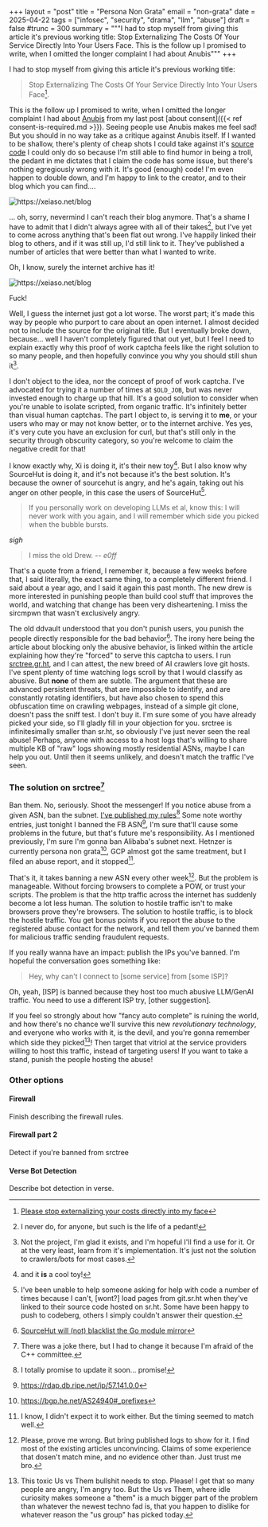 +++
layout = "post"
title = "Persona Non Grata"
email = "non-grata"
date = 2025-04-22
tags = ["infosec", "security", "drama", "llm", "abuse"]
draft = false
#trunc = 300
summary = """I had to stop myself from giving this article it's previous working title: Stop
Externalizing The Costs Of Your Service Directly Into Your Users Face. This is
the follow up I promised to write, when I omitted the longer complaint I had
about Anubis"""
+++

I had to stop myself from giving this article it's previous working title:

> Stop Externalizing The Costs Of Your Service Directly Into Your Users
> Face[^cmpwn].

[^cmpwn]: [Please stop externalizing your costs directly into my
    face](https://drewdevault.com/2025/03/17/2025-03-17-Stop-externalizing-your-costs-on-me.html)

This is the follow up I promised to write, when I omitted the longer complaint I
had about [Anubis](https://anubis.techaro.lol/) from my last post [about
consent]({{< ref consent-is-required.md >}}). Seeing people use Anubis makes me
feel sad! But you should in no way take as a critique against Anubis itself. If
I wanted to be shallow, there's plenty of cheap shots I could take against it's
[source code](https://github.com/TecharoHQ/anubis) I could only do so because
I'm still able to find humor in being a troll, the pedant in me dictates that I
claim the code has some issue, but there's nothing egregiously wrong with it.
It's good (enough) code! I'm even happen to double down, and I'm happy to link
to the creator, and to their blog which you can find....

![ https\://xeiaso.net/blog ](/assets/xeiaso-blog-down.png)

... oh, sorry, nevermind I can't reach their blog anymore. That's a shame I have
to admit that I didn't always agree with all of their takes[^never], but I've yet
to come across anything that's been flat out wrong. I've happily linked their
blog to others, and if it was still up, I'd still link to it. They've published
a number of articles that were better than what I wanted to write.

[^never]: I never do, for anyone, but such is the life of a pedant!

Oh, I know, surely the internet archive has it!

![ https\://xeiaso.net/blog ](/assets/xeiaso-blog-down-archive.png)

Fuck!

Well, I guess the internet just got a lot worse. The worst part; it's made this
way by people who purport to care about an open internet. I almost decided not
to include the source for the original title. But I eventually broke down,
because... well I haven't completely figured that out yet, but I feel I need to
explain exactly why this proof of work captcha feels like the right solution to
so many people, and then hopefully convince you why you should still shun
it[^shun].

[^shun]: Not the project, I'm glad it exists, and I'm hopeful I'll find a use
    for it. Or at the very least, learn from it's implementation. It's just not
    the solution to crawlers/bots for most cases.

I don't object to the idea, nor the concept of proof of work captcha. I've
advocated for trying it a number of times at `$OLD_JOB`, but was never invested
enough to charge up that hill. It's a good solution to consider when you're
unable to isolate scripted, from organic traffic. It's infinitely better than
visual human captchas. The part I object to, is serving it to **me**, or your
users who may or may not know better, or to the internet archive. Yes yes, it's
very cute you have an exclusion for curl, but that's still only in the security
through obscurity category, so you're welcome to claim the negative credit for
that!

I know exactly why, Xi is doing it, it's their new toy[^cool]. But I also know
why SourceHut is doing it, and it's not because it's the best solution. It's
because the owner of sourcehut is angry, and he's again, taking out his anger on
other people, in this case the users of SourceHut[^support].

[^cool]: and it **is** a cool toy!

[^support]: I've been unable to help someone asking for help with code a number
    of times because I can't, [wont?] load pages from git.sr.ht when they've
    linked to their source code hosted on sr.ht. Some have been happy to push to
    codeberg, others I simply couldn't answer their question.

> If you personally work on developing LLMs et al, know this: I will never work
> with you again, and I will remember which side you picked when the bubble
> bursts.

*sigh*

> I miss the old Drew.
    -- *e0ff*

That's a quote from a friend, I remember it, because a few weeks before that, I
said literally, the exact same thing, to a completely different friend. I said
about a year ago, and I said it again this past month. The new drew is more
interested in punishing people than build cool stuff that improves the world,
and watching that change has been very disheartening. I miss the sircmpwn that
wasn't exclusively angry.

The old ddvault understood that you don't punish users, you punish the people
directly responsible for the bad behavior[^go]. The irony here being the article
about blocking only the abusive behavior, is linked within the article
explaining how they're "forced" to serve this captcha to users. I run
[srctree.gr.ht](https://srctree.gr.ht), and I can attest, the new breed of AI
crawlers love git hosts. I've spent plenty of time watching logs scroll by that
I would classify as abusive. But **none** of them are subtle. The argument that
these are advanced persistent threats, that are impossible to identify, and are
constantly rotating identifiers, but have also chosen to spend this obfuscation
time on crawling webpages, instead of a simple git clone, doesn't pass the sniff
test. I don't buy it. I'm sure some of you have already picked your side, so
I'll gladly fill in your objection for you. srctree is infinitesimally smaller
than sr.ht, so obviously I've just never seen the real abuse! Perhaps, anyone
with access to a host logs that's willing to share multiple KB of "raw" logs
showing mostly residential ASNs, maybe I can help you out. Until then it seems
unlikely, and doesn't match the traffic I've seen.

[^go]: [ SourceHut will (not) blacklist the Go module
    mirror](https://sourcehut.org/blog/2023-01-09-gomodulemirror/)

### The solution on srctree[^joke]

[^joke]: There was a joke there, but I had to change it because I'm afraid of the C++
committee.

Ban them. No, seriously. Shoot the messenger! If you notice abuse from a given
ASN, ban the subnet. [I've published my
rules](https://github.com/GrayHatter/rules/)[^update] Some note worthy entries,
just tonight I banned the FB ASN[^fbasn], I'm sure that'll cause some problems
in the future, but that's future me's responsibility. As I mentioned previously,
I'm sure I'm gonna ban Alibaba's subnet next. Hetnzer is currently persona non
grata[^hetznerasn], GCP almost got the same treatment, but I filed an abuse
report, and it stopped[^shocked].

[^update]: I totally promise to update it soon... promise!

[^shocked]: I know, I didn't expect it to work either. But the timing seemed to
    match well.

That's it, it takes banning a new ASN every other week[^prove]. But the problem
is manageable. Without forcing browsers to complete a POW, or trust your
scripts. The problem is that the http traffic across the internet has suddenly
become a lot less human. The solution to hostile traffic isn't to make browsers
prove they're browsers. The solution to hostile traffic, is to block the hostile
traffic. You get bonus points if you report the abuse to the registered abuse
contact for the network, and tell them you've banned them for malicious traffic
sending fraudulent requests.

[^prove]: Please, prove me wrong. But bring published logs to show for it. I
    find most of the existing articles unconvincing. Claims of some experience
    that dosen't match mine, and no evidence other than. Just trust me bro.

If you really wanna have an impact: publish the IPs you've banned. I'm hopeful
the conversation goes something like:

> Hey, why can't I connect to [some service] from [some ISP]?

Oh, yeah, [ISP] is banned because they host too much abusive LLM/GenAI traffic.
You need to use a different ISP try, [other suggestion].

If you feel so strongly about how "fancy auto complete" is ruining the world, and
how there's no chance we'll survive this new *revolutionary technology*, and
everyone who works with it, is the devil, and you're gonna remember which side
they picked[^sigh]! Then target that vitriol at the service providers willing to
host this traffic, instead of targeting users! If you want to take a stand,
punish the people hosting the abuse!

[^sigh]: This toxic Us vs Them bullshit needs to stop. Please! I get that so
    many people are angry, I'm angry too. But the Us vs Them, where idle
    curiosity makes someone a "them" is a much bigger part of the problem than
    whatever the newest techno fad is, that you happen to dislike for whatever
    reason the "us group" has picked today.


### Other options

#### Firewall
Finish describing the firewall rules.

#### Firewall part 2
Detect if you're banned from srctree

#### Verse Bot Detection
Describe bot detection in verse.


[^fbasn]: https://rdap.db.ripe.net/ip/57.141.0.0
[^hetznerasn]: https://bgp.he.net/AS24940#_prefixes



